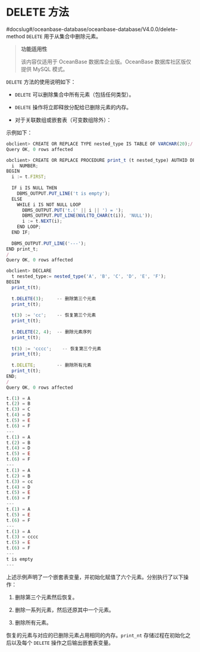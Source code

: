 DELETE 方法 
==============================
#docslug#/oceanbase-database/oceanbase-database/V4.0.0/delete-method
`DELETE` 用于从集合中删除元素。

>**功能适用性**
>
>该内容仅适用于 OceanBase 数据库企业版。OceanBase 数据库社区版仅提供 MySQL 模式。

`DELETE` 方法的使用说明如下：

* `DELETE` 可以删除集合中所有元素（包括任何类型）。

* `DELETE` 操作将立即释放分配给已删除元素的内存。

* 对于关联数组或嵌套表（可变数组除外）：

  





示例如下：

```javascript
obclient> CREATE OR REPLACE TYPE nested_type IS TABLE OF VARCHAR(20);/
Query OK, 0 rows affected 

obclient> CREATE OR REPLACE PROCEDURE print_t (t nested_type) AUTHID DEFINER IS
  i  NUMBER;
BEGIN
  i := t.FIRST;
 
  IF i IS NULL THEN
    DBMS_OUTPUT.PUT_LINE('t is empty');
  ELSE
    WHILE i IS NOT NULL LOOP
      DBMS_OUTPUT.PUT('t.(' || i || ') = ');
      DBMS_OUTPUT.PUT_LINE(NVL(TO_CHAR(t(i)), 'NULL'));
      i := t.NEXT(i);
    END LOOP;
  END IF;
 
  DBMS_OUTPUT.PUT_LINE('---');
END print_t;
/
Query OK, 0 rows affected 

obclient> DECLARE
  t nested_type:= nested_type('A', 'B', 'C', 'D', 'E', 'F');
BEGIN 
  print_t(t);
 
  t.DELETE(3);     -- 删除第三个元素
  print_t(t);
 
  t(3) := 'cc';    -- 恢复第三个元素
  print_t(t);
 
  t.DELETE(2, 4);  -- 删除元素序列
  print_t(t);
 
  t(3) := 'cccc';    -- 恢复第三个元素
  print_t(t);
 
  t.DELETE;        -- 删除所有元素
  print_t(t);
END;
/
Query OK, 0 rows affected 

t.(1) = A
t.(2) = B
t.(3) = C
t.(4) = D
t.(5) = E
t.(6) = F
---
t.(1) = A
t.(2) = B
t.(4) = D
t.(5) = E
t.(6) = F
---
t.(1) = A
t.(2) = B
t.(3) = cc
t.(4) = D
t.(5) = E
t.(6) = F
---
t.(1) = A
t.(5) = E
t.(6) = F
---
t.(1) = A
t.(3) = cccc
t.(5) = E
t.(6) = F
---
t is empty
---
```



上述示例声明了一个嵌套表变量，并初始化赋值了六个元素。分别执行了以下操作：

1. 删除第三个元素然后恢复。

   

2. 删除一系列元素，然后还原其中一个元素。

   

3. 删除所有元素。

   




恢复的元素与对应的已删除元素占用相同的内存。`print_nt` 存储过程在初始化之后以及每个 `DELETE` 操作之后输出嵌套表变量。
